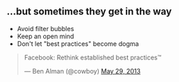 ## ...but sometimes they get in the way

- Avoid filter bubbles
- Keep an open mind
- Don't let "best practices" become dogma

<blockquote class="twitter-tweet" lang="en"><p>Facebook: Rethink established best practices™</p>&mdash; Ben Alman (@cowboy) <a href="https://twitter.com/cowboy/status/339858717451362304">May 29, 2013</a></blockquote>
<script async src="//platform.twitter.com/widgets.js" charset="utf-8"></script>
